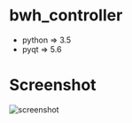 # bwh_controller
- python => 3.5
- pyqt => 5.6

# Screenshot
![screenshot](http://ozhtfx691.bkt.clouddn.com/github/bwh_controllerFY4550887~%60S%605WVVDO3@CS.png)
